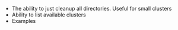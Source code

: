 - The ability to just cleanup all directories. Useful for small clusters
- Ability to list available clusters
- Examples
